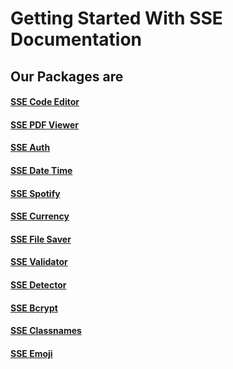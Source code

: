# Getting Started With SSE Documentation

## Our Packages are

#### [SSE Code Editor](/docs/code-editor/Installation)
#### [SSE PDF Viewer](/docs/sse-pdf-viewer/Installation)
#### [SSE Auth](/docs/sse-auth/)
#### [SSE Date Time](/docs/sse-date-time/)
#### [SSE Spotify](/docs/sse-spotify-api)
#### [SSE Currency](/docs/sse-currency)
#### [SSE File Saver](/docs/sse-file-saver)
#### [SSE Validator](/docs/sse-validator)
#### [SSE Detector](/docs/sse-detector)
#### [SSE Bcrypt](/docs/sse-bcrypt)
#### [SSE Classnames](/docs/sse-classname)
#### [SSE Emoji](/docs/sse-emoji)